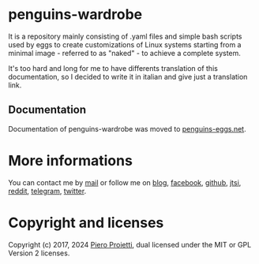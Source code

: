 # penguins-wardrobe

It is a repository mainly consisting of .yaml files and simple bash scripts used
by eggs to create customizations of Linux systems starting from a minimal
image - referred to as "naked" - to achieve a complete system.

It's too hard and long for me to have differents translation of this
documentation, so I decided to write it in italian and give just a translation
link.

## Documentation

Documentation of penguins-wardrobe was moved to
[penguins-eggs.net](https://penguins-eggs.net/docs/Tutorial/wardrobe-users-guide).

# More informations

You can contact me by [mail](mailto://pieroproietti@gmail.com) or follow me on
[blog](https://penguins-eggs.net),
[facebook](https://www.facebook.com/groups/128861437762355/),
[github](https://github.com/pieroproietti/penguins-krill),
[jtsi](https://meet.jit.si/PenguinsEggsMeeting),
[reddit](https://www.reddit.com/user/Artisan61),
[telegram](https://t.me/penguins_eggs),
[twitter](https://twitter.com/pieroproietti).

# Copyright and licenses

Copyright (c) 2017, 2024
[Piero Proietti](https://penguins-eggs.net/about-me.html), dual licensed under
the MIT or GPL Version 2 licenses.
